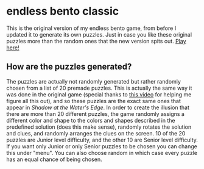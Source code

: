 # endless bento classic
This is the original version of my endless bento game, from before I updated it to generate its own puzzles. Just in case you like these original puzzles more than the random ones that the new version spits out. [Play here!](https://esmane.github.io/endless-bento-classic/)

## How are the puzzles generated?
The puzzles are actually not randomly generated but rather randomly chosen from a list of 20 premade puzzles. This is actually the same way it was done in the original game (special thanks to [this video](https://www.youtube.com/watch?v=MdZdbBqDUuM) for helping me figure all this out), and so these puzzles are the exact same ones that appear in *Shadow at the Water's Edge*. In order to create the illusion that there are more than 20 different puzzles, the game randomly assigns a different color and shape to the colors and shapes described in the predefined solution (does this make sense), randomly rotates the solution and clues, and randomly arranges the clues on the screen. 10 of the 20 puzzles are Junior level difficulty, and the other 10 are Senior level difficulty. If you want only Junior or only Senior puzzles to be chosen you can change this under "menu". You can also choose random in which case every puzzle has an equal chance of being chosen.
